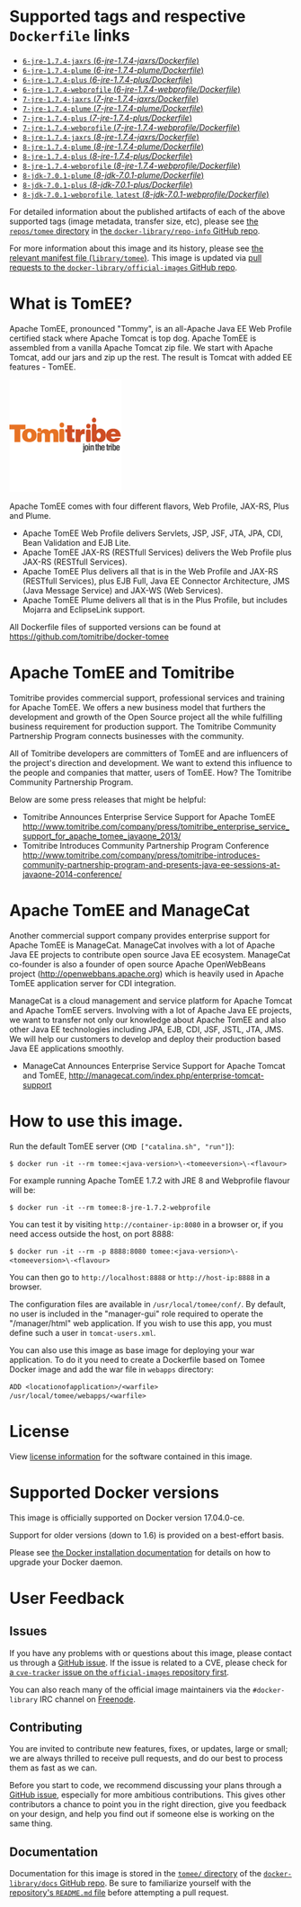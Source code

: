 <!--

********************************************************************************

WARNING:

    DO NOT EDIT "tomee/README.md"

    IT IS AUTO-GENERATED

    (from the other files in "tomee/" combined with a set of templates)

********************************************************************************

-->

# Supported tags and respective `Dockerfile` links

-	[`6-jre-1.7.4-jaxrs` (*6-jre-1.7.4-jaxrs/Dockerfile*)](https://github.com/tomitribe/docker-tomee/blob/592da5738fd23d6c8a483efce1710cf03ee508c6/6-jre-1.7.4-jaxrs/Dockerfile)
-	[`6-jre-1.7.4-plume` (*6-jre-1.7.4-plume/Dockerfile*)](https://github.com/tomitribe/docker-tomee/blob/592da5738fd23d6c8a483efce1710cf03ee508c6/6-jre-1.7.4-plume/Dockerfile)
-	[`6-jre-1.7.4-plus` (*6-jre-1.7.4-plus/Dockerfile*)](https://github.com/tomitribe/docker-tomee/blob/592da5738fd23d6c8a483efce1710cf03ee508c6/6-jre-1.7.4-plus/Dockerfile)
-	[`6-jre-1.7.4-webprofile` (*6-jre-1.7.4-webprofile/Dockerfile*)](https://github.com/tomitribe/docker-tomee/blob/592da5738fd23d6c8a483efce1710cf03ee508c6/6-jre-1.7.4-webprofile/Dockerfile)
-	[`7-jre-1.7.4-jaxrs` (*7-jre-1.7.4-jaxrs/Dockerfile*)](https://github.com/tomitribe/docker-tomee/blob/592da5738fd23d6c8a483efce1710cf03ee508c6/7-jre-1.7.4-jaxrs/Dockerfile)
-	[`7-jre-1.7.4-plume` (*7-jre-1.7.4-plume/Dockerfile*)](https://github.com/tomitribe/docker-tomee/blob/592da5738fd23d6c8a483efce1710cf03ee508c6/7-jre-1.7.4-plume/Dockerfile)
-	[`7-jre-1.7.4-plus` (*7-jre-1.7.4-plus/Dockerfile*)](https://github.com/tomitribe/docker-tomee/blob/592da5738fd23d6c8a483efce1710cf03ee508c6/7-jre-1.7.4-plus/Dockerfile)
-	[`7-jre-1.7.4-webprofile` (*7-jre-1.7.4-webprofile/Dockerfile*)](https://github.com/tomitribe/docker-tomee/blob/592da5738fd23d6c8a483efce1710cf03ee508c6/7-jre-1.7.4-webprofile/Dockerfile)
-	[`8-jre-1.7.4-jaxrs` (*8-jre-1.7.4-jaxrs/Dockerfile*)](https://github.com/tomitribe/docker-tomee/blob/592da5738fd23d6c8a483efce1710cf03ee508c6/8-jre-1.7.4-jaxrs/Dockerfile)
-	[`8-jre-1.7.4-plume` (*8-jre-1.7.4-plume/Dockerfile*)](https://github.com/tomitribe/docker-tomee/blob/592da5738fd23d6c8a483efce1710cf03ee508c6/8-jre-1.7.4-plume/Dockerfile)
-	[`8-jre-1.7.4-plus` (*8-jre-1.7.4-plus/Dockerfile*)](https://github.com/tomitribe/docker-tomee/blob/592da5738fd23d6c8a483efce1710cf03ee508c6/8-jre-1.7.4-plus/Dockerfile)
-	[`8-jre-1.7.4-webprofile` (*8-jre-1.7.4-webprofile/Dockerfile*)](https://github.com/tomitribe/docker-tomee/blob/592da5738fd23d6c8a483efce1710cf03ee508c6/8-jre-1.7.4-webprofile/Dockerfile)
-	[`8-jdk-7.0.1-plume` (*8-jdk-7.0.1-plume/Dockerfile*)](https://github.com/tomitribe/docker-tomee/blob/8c5b5a96305a9b935d304789fcf3707938a175d6/8-jdk-7.0.1-plume/Dockerfile)
-	[`8-jdk-7.0.1-plus` (*8-jdk-7.0.1-plus/Dockerfile*)](https://github.com/tomitribe/docker-tomee/blob/8c5b5a96305a9b935d304789fcf3707938a175d6/8-jdk-7.0.1-plus/Dockerfile)
-	[`8-jdk-7.0.1-webprofile`, `latest` (*8-jdk-7.0.1-webprofile/Dockerfile*)](https://github.com/tomitribe/docker-tomee/blob/8c5b5a96305a9b935d304789fcf3707938a175d6/8-jdk-7.0.1-webprofile/Dockerfile)

For detailed information about the published artifacts of each of the above supported tags (image metadata, transfer size, etc), please see [the `repos/tomee` directory](https://github.com/docker-library/repo-info/blob/master/repos/tomee) in [the `docker-library/repo-info` GitHub repo](https://github.com/docker-library/repo-info).

For more information about this image and its history, please see [the relevant manifest file (`library/tomee`)](https://github.com/docker-library/official-images/blob/master/library/tomee). This image is updated via [pull requests to the `docker-library/official-images` GitHub repo](https://github.com/docker-library/official-images/pulls?q=label%3Alibrary%2Ftomee).

# What is TomEE?

Apache TomEE, pronounced "Tommy", is an all-Apache Java EE Web Profile certified stack where Apache Tomcat is top dog. Apache TomEE is assembled from a vanilla Apache Tomcat zip file. We start with Apache Tomcat, add our jars and zip up the rest. The result is Tomcat with added EE features - TomEE.

![logo](https://raw.githubusercontent.com/docker-library/docs/4a10a52c08621b68c1b1b53b561f819d9e78c2e0/tomee/logo.png)

Apache TomEE comes with four different flavors, Web Profile, JAX-RS, Plus and Plume.

-	Apache TomEE Web Profile delivers Servlets, JSP, JSF, JTA, JPA, CDI, Bean Validation and EJB Lite.
-	Apache TomEE JAX-RS (RESTfull Services) delivers the Web Profile plus JAX-RS (RESTfull Services).
-	Apache TomEE Plus delivers all that is in the Web Profile and JAX-RS (RESTfull Services), plus EJB Full, Java EE Connector Architecture, JMS (Java Message Service) and JAX-WS (Web Services).
-	Apache TomEE Plume delivers all that is in the Plus Profile, but includes Mojarra and EclipseLink support.

All Dockerfile files of supported versions can be found at https://github.com/tomitribe/docker-tomee

# Apache TomEE and Tomitribe

Tomitribe provides commercial support, professional services and training for Apache TomEE. We offers a new business model that furthers the development and growth of the Open Source project all the while fulfilling business requirement for production support. The Tomitribe Community Partnership Program connects businesses with the community.

All of Tomitribe developers are committers of TomEE and are influencers of the project's direction and development. We want to extend this influence to the people and companies that matter, users of TomEE. How? The Tomitribe Community Partnership Program.

Below are some press releases that might be helpful:

-	Tomitribe Announces Enterprise Service Support for Apache TomEE http://www.tomitribe.com/company/press/tomitribe_enterprise_service_support_for_apache_tomee_javaone_2013/
-	Tomitribe Introduces Community Partnership Program Conference http://www.tomitribe.com/company/press/tomitribe-introduces-community-partnership-program-and-presents-java-ee-sessions-at-javaone-2014-conference/

# Apache TomEE and ManageCat

Another commercial support company provides enterprise support for Apache TomEE is ManageCat. ManageCat involves with a lot of Apache Java EE projects to contribute open source Java EE ecosystem. ManageCat co-founder is also a founder of open source Apache OpenWebBeans project (http://openwebbans.apache.org) which is heavily used in Apache TomEE application server for CDI integration.

ManageCat is a cloud management and service platform for Apache Tomcat and Apache TomEE servers. Involving with a lot of Apache Java EE projects, we want to transfer not only our knowledge about Apache TomEE and also other Java EE technologies including JPA, EJB, CDI, JSF, JSTL, JTA, JMS. We will help our customers to develop and deploy their production based Java EE applications smoothly.

-	ManageCat Announces Enterprise Service Support for Apache Tomcat and TomEE, http://managecat.com/index.php/enterprise-tomcat-support

# How to use this image.

Run the default TomEE server (`CMD ["catalina.sh", "run"]`):

```console
$ docker run -it --rm tomee:<java-version>\-<tomeeversion>\-<flavour>
```

For example running Apache TomEE 1.7.2 with JRE 8 and Webprofile flavour will be:

```console
$ docker run -it --rm tomee:8-jre-1.7.2-webprofile
```

You can test it by visiting `http://container-ip:8080` in a browser or, if you need access outside the host, on port 8888:

```console
$ docker run -it --rm -p 8888:8080 tomee:<java-version>\-<tomeeversion>\-<flavour>
```

You can then go to `http://localhost:8888` or `http://host-ip:8888` in a browser.

The configuration files are available in `/usr/local/tomee/conf/`. By default, no user is included in the "manager-gui" role required to operate the "/manager/html" web application. If you wish to use this app, you must define such a user in `tomcat-users.xml`.

You can also use this image as base image for deploying your war application. To do it you need to create a Dockerfile based on Tomee Docker image and add the war file in `webapps` directory:

	ADD <locationofapplication>/<warfile> /usr/local/tomee/webapps/<warfile>

# License

View [license information](http://www.apache.org/licenses/LICENSE-2.0) for the software contained in this image.

# Supported Docker versions

This image is officially supported on Docker version 17.04.0-ce.

Support for older versions (down to 1.6) is provided on a best-effort basis.

Please see [the Docker installation documentation](https://docs.docker.com/installation/) for details on how to upgrade your Docker daemon.

# User Feedback

## Issues

If you have any problems with or questions about this image, please contact us through a [GitHub issue](https://github.com/tomitribe/docker-tomee/issues). If the issue is related to a CVE, please check for [a `cve-tracker` issue on the `official-images` repository first](https://github.com/docker-library/official-images/issues?q=label%3Acve-tracker).

You can also reach many of the official image maintainers via the `#docker-library` IRC channel on [Freenode](https://freenode.net).

## Contributing

You are invited to contribute new features, fixes, or updates, large or small; we are always thrilled to receive pull requests, and do our best to process them as fast as we can.

Before you start to code, we recommend discussing your plans through a [GitHub issue](https://github.com/tomitribe/docker-tomee/issues), especially for more ambitious contributions. This gives other contributors a chance to point you in the right direction, give you feedback on your design, and help you find out if someone else is working on the same thing.

## Documentation

Documentation for this image is stored in the [`tomee/` directory](https://github.com/docker-library/docs/tree/master/tomee) of the [`docker-library/docs` GitHub repo](https://github.com/docker-library/docs). Be sure to familiarize yourself with the [repository's `README.md` file](https://github.com/docker-library/docs/blob/master/README.md) before attempting a pull request.

